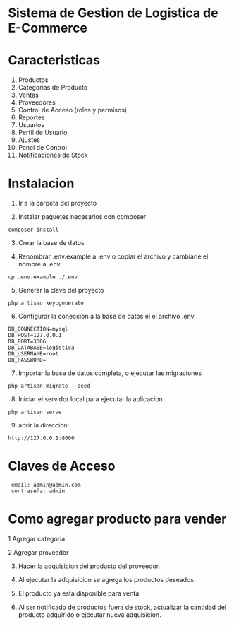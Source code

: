 # Sistema de Gestion de Logistica de E-Commerce

# Caracteristicas

1. Productos
2. Categorias de Producto
3. Ventas
4. Proveedores
5. Control de Acceso (roles y permisos)
6. Reportes
7. Usuarios
8. Perfil de Usuario
9. Ajustes
10. Panel de Control
11. Notificaciones de Stock

# Instalacion

1. Ir a la carpeta del proyecto

2. Instalar paquetes necesarios con composer

```
composer install
```

3. Crear la base de datos 

4. Renombrar .env.example a .env o copiar el archivo y cambiarle el nombre a .env.

```
cp .env.example ./.env
```
5. Generar la clave del proyecto
```
php artisan key:generate
```

6. Configurar la coneccion a la base de datos el el archivo .env

```
DB_CONNECTION=mysql
DB_HOST=127.0.0.1
DB_PORT=3306
DB_DATABASE=logistica
DB_USERNAME=root
DB_PASSWORD=
```
7. Importar la base de datos completa, o ejecutar las migraciones

```
php artisan migrate --seed
```
8. Iniciar el servidor local para ejecutar la aplicacion
```
php artisan serve
```

9. abrir la direccion:
```
http://127.0.0.1:8000
```

# Claves de Acceso

```
 email: admin@admin.com
 contraseña: admin
```

# Como agregar producto para vender

1 Agregar categoria

2 Agregar proveedor

3. Hacer la adquisicion del producto del proveedor.

4. Al ejecutar la adquisicion se agrega los productos deseados.

5. El producto ya esta disponible para venta.

6. Al ser notificado de productos fuera de stock, actualizar la cantidad del producto adquirido o ejecutar nueva adquisicion.


